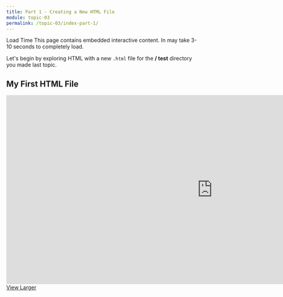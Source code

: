 ```yaml
---
title: Part 1 - Creating a New HTML File
module: topic-03
permalink: /topic-03/index-part-1/
---
```


<div class="divider-heading"></div>

<span class="label label-warning">Load Time</span> This page contains embedded interactive content. In may take 3-10 seconds to completely load.

Let's begin by exploring HTML with a new `.html` file for the **/ test** directory you made last topic.


## My First HTML File
<iframe src="https://h5p.org/h5p/embed/181816" width="1090" height="500" frameborder="0" allowfullscreen="allowfullscreen"></iframe><a href="https://h5p.org/node/181816" class="btn btn-default btn-xs" target="_blank">View Larger</a>
